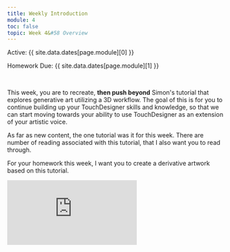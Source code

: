 ```yaml
---
title: Weekly Introduction
module: 4
toc: false
topic: Week 4&#58 Overview
---
```




Active: {{ site.data.dates[page.module][0] }}

Homework Due: {{ site.data.dates[page.module][1] }}

<br />


This week, you are to recreate, **then push beyond** Simon's tutorial that explores generative art utilizing a 3D workflow. The goal of this is for you to continue building up your TouchDesigner skills and knowledge, so that we can start moving towards your ability to use TouchDesigner as an extension of your artistic voice.

As far as new content, the one tutorial was it for this week. There are number of reading associated with this tutorial, that I also want you to read through.

For your homework this week, I want you to create a derivative artwork based on this tutorial.

<div class="embed-responsive embed-responsive-16by9"><iframe class="embed-responsive-item" src="https://www.youtube.com/embed/vKBXC8ODoAg" frameborder="0" allow="accelerometer; autoplay; encrypted-media; gyroscope; picture-in-picture" allowfullscreen></iframe></div>
